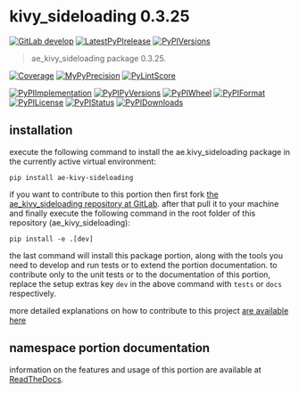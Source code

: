 <!-- THIS FILE IS EXCLUSIVELY MAINTAINED by the project ae.ae V0.3.95 -->
<!-- THIS FILE IS EXCLUSIVELY MAINTAINED by the project aedev.tpl_namespace_root V0.3.14 -->
# kivy_sideloading 0.3.25

[![GitLab develop](https://img.shields.io/gitlab/pipeline/ae-group/ae_kivy_sideloading/develop?logo=python)](
    https://gitlab.com/ae-group/ae_kivy_sideloading)
[![LatestPyPIrelease](
    https://img.shields.io/gitlab/pipeline/ae-group/ae_kivy_sideloading/release0.3.24?logo=python)](
    https://gitlab.com/ae-group/ae_kivy_sideloading/-/tree/release0.3.24)
[![PyPIVersions](https://img.shields.io/pypi/v/ae_kivy_sideloading)](
    https://pypi.org/project/ae-kivy-sideloading/#history)

>ae_kivy_sideloading package 0.3.25.

[![Coverage](https://ae-group.gitlab.io/ae_kivy_sideloading/coverage.svg)](
    https://ae-group.gitlab.io/ae_kivy_sideloading/coverage/index.html)
[![MyPyPrecision](https://ae-group.gitlab.io/ae_kivy_sideloading/mypy.svg)](
    https://ae-group.gitlab.io/ae_kivy_sideloading/lineprecision.txt)
[![PyLintScore](https://ae-group.gitlab.io/ae_kivy_sideloading/pylint.svg)](
    https://ae-group.gitlab.io/ae_kivy_sideloading/pylint.log)

[![PyPIImplementation](https://img.shields.io/pypi/implementation/ae_kivy_sideloading)](
    https://gitlab.com/ae-group/ae_kivy_sideloading/)
[![PyPIPyVersions](https://img.shields.io/pypi/pyversions/ae_kivy_sideloading)](
    https://gitlab.com/ae-group/ae_kivy_sideloading/)
[![PyPIWheel](https://img.shields.io/pypi/wheel/ae_kivy_sideloading)](
    https://gitlab.com/ae-group/ae_kivy_sideloading/)
[![PyPIFormat](https://img.shields.io/pypi/format/ae_kivy_sideloading)](
    https://pypi.org/project/ae-kivy-sideloading/)
[![PyPILicense](https://img.shields.io/pypi/l/ae_kivy_sideloading)](
    https://gitlab.com/ae-group/ae_kivy_sideloading/-/blob/develop/LICENSE.md)
[![PyPIStatus](https://img.shields.io/pypi/status/ae_kivy_sideloading)](
    https://libraries.io/pypi/ae-kivy-sideloading)
[![PyPIDownloads](https://img.shields.io/pypi/dm/ae_kivy_sideloading)](
    https://pypi.org/project/ae-kivy-sideloading/#files)


## installation


execute the following command to install the
ae.kivy_sideloading package
in the currently active virtual environment:
 
```shell script
pip install ae-kivy-sideloading
```

if you want to contribute to this portion then first fork
[the ae_kivy_sideloading repository at GitLab](
https://gitlab.com/ae-group/ae_kivy_sideloading "ae.kivy_sideloading code repository").
after that pull it to your machine and finally execute the
following command in the root folder of this repository
(ae_kivy_sideloading):

```shell script
pip install -e .[dev]
```

the last command will install this package portion, along with the tools you need
to develop and run tests or to extend the portion documentation. to contribute only to the unit tests or to the
documentation of this portion, replace the setup extras key `dev` in the above command with `tests` or `docs`
respectively.

more detailed explanations on how to contribute to this project
[are available here](
https://gitlab.com/ae-group/ae_kivy_sideloading/-/blob/develop/CONTRIBUTING.rst)


## namespace portion documentation

information on the features and usage of this portion are available at
[ReadTheDocs](
https://ae.readthedocs.io/en/latest/_autosummary/ae.kivy_sideloading.html
"ae_kivy_sideloading documentation").
